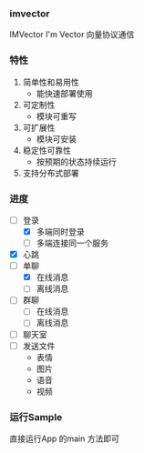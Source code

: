 ### imvector

IMVector I'm Vector 向量协议通信

### 特性

1. 简单性和易用性
    - 能快速部署使用
2. 可定制性
    - 模块可重写
3. 可扩展性
    - 模块可安装
4. 稳定性可靠性
    - 按预期的状态持续运行
5. 支持分布式部署

### 进度

- [ ] 登录
    - [x] 多端同时登录
    - [ ] 多端连接同一个服务
- [x] 心跳
- [ ] 单聊
    - [x] 在线消息
    - [ ] 离线消息
- [ ] 群聊
    - [ ] 在线消息
    - [ ] 离线消息
- [ ] 聊天室
- [ ] 发送文件
    - 表情
    - 图片
    - 语音
    - 视频

### 运行Sample

直接运行App 的main 方法即可

